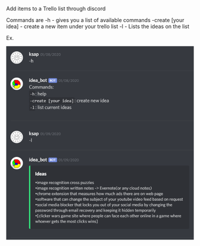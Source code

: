 Add items to a Trello list through discord

Commands are 
-h - gives you a list of available commands
-create [your idea] - create a new item under your trello list
-l - Lists the ideas on the list

Ex.

![alt-text](example.png)
